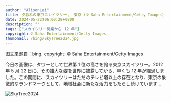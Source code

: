 ```yaml
---
author: "AlisonLai"
title: 夕暮れの東京スカイツリー,  東京 (© Saha Entertainment/Getty Images)
date: 2024-05-22T06:00:28+0800
description: ""
tags: ["スカイツリー開業から 12 年"]
copyright: © Saha Entertainment/Getty Images
thumbnail: /bing/SkyTree2024.jpg
---
```

图文来源自：bing.  copyright: © Saha Entertainment/Getty Images

今日の画像は、タワーとして世界第 1 位の高さを誇る東京スカイツリー。2012 年 5 月 22 日に、その雄大な姿を世界に披露してから、早くも 12 年が経過しました。この期間に、スカイツリーはただのテレビ塔以上の存在となり、東京の象徴的なランドマークとして、地域社会に新たな活力をもたらし続けています…

![SkyTree2024](/bing/SkyTree2024.jpg)
